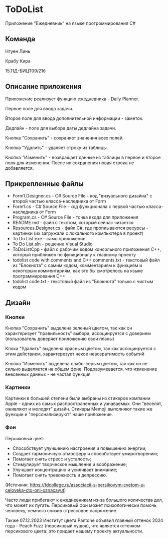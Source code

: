 # ToDoList
Приложение "Ежедневник" на языке прогроммирования C#

## Команда

Нгуен Линь

Крабу Кира

15.11Д-БИЦТ09/21б

## Описание приложения

Приложение реализует функцию ежедневника - Daily Planner.

Первое поле для ввода задачи.

Второе поле для ввода дополнительной информации - заметок.

Дедлайн - поле для выбора даты дедлайна задачи.

Кнопка "Сохранить" - сохраняет значения всех полей.

Кнопка "Удалить" - удаляет строку из таблицы.

Кнопка "Изменить" - возвращает данные из таблицы в первое и второе поля для изменения. После их сохранения новая строка не добавляется.

## Прикрепленные файлы

- Form1.Designer.cs - C# Source File - код "визуального дизайна" с второй частью класса-наследника от Form
- Form1.cs - C# Source File - код функционала с первой частью класса-наследника от Form
- Program.cs - C# Source File - точка входа для приложения
- README.md - файл с текстом, который сейчас читается
- Resources.Designer.cs - файл C#, где пропиываются ресурсы - картинки (их загружали с локального компьютера в проект)
- To Do List.exe - само приложение
- To Do List.sln - решение Visual Studio
- ToDoListCpp - файл с рабочим кодом консольного приложения С++, который приближен по функционалу к главному проекту
- todolist code with comments and C++ comments.txt - текстовый файл из "Блокнота" с самим кодом, комментариям к функциям и некоторым комментариям, как это бы смотрелось на языке программирования C++
- todolist code.txt - текстовый файл из "Блокнота" только с чистым кодом

## Дизайн
### Кнопки

Кнопка "Сохранить" выделена зеленый цветом, так как он характеризует "правильность" выбора, ассоциируется с доверием (пользователь доверяет приложению свои планы)

Кпока "Удалить" выделена красным цветом, так как ассоциируется с этим действием, характерезует некое невозратимость событий

Кнопка "Изменить" выделена слабо-серым цветом, так как он не сильно выделяется на общем фоне. Подразумевается, что изменение внесенных данных - не частая функция

### Картинки

Картинки в большей степени были выбраны из стикеров компании Apple - одних из самых распространенных и узнаваемых. Они "веселят, оживляют и молодят" дизайн. Стикеры Memoji выполняют такие же функции и "персонализируют" наше приложение.

### Фон

Персиковый цвет:

- Способствует улучшению настроения и повышению энергии;
- Создает гармоничную атмосферу и способствует умиротворению;
- Помогает снять стресс и усталость;
- Стимулирует творческое мышление и воображение;
- Улучшает концентрацию и усиливает внимание;
- Помогает снять тревожность и депрессию.

(Источник: https://tdcollege.ru/associacii-s-persikovym-cvetom-u-celoveka-cto-oni-oznacayut)

Часто люди прибегают к ежедневникам из-за большого количества дел, что может их пугать. Персиковый фон может психологически помочь человеку, немного снизив стрессовое напряжение.

Также 07.12.2023 Институт цвета Pantone объявил главный оттенок 2024 года - Peach Fuzz (персиковый пушок), что является оттенком персикового цвета: это придает нашему проекту актуальности.
